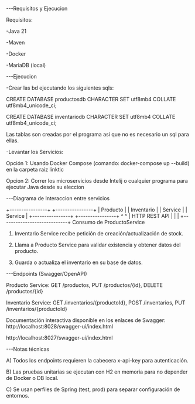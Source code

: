 ---Requisitos y Ejecucion

Requisitos:

-Java 21

-Maven

-Docker

-MariaDB (local)


---Ejecucion

-Crear las bd ejecutando los siguientes sqls:

CREATE DATABASE productosdb CHARACTER SET utf8mb4 COLLATE utf8mb4_unicode_ci;

CREATE DATABASE inventariodb CHARACTER SET utf8mb4 COLLATE utf8mb4_unicode_ci;

Las tablas son creadas por el programa asi que no es necesario un sql para ellas.

-Levantar los Servicios:

Opción 1: Usando Docker Compose (comando: docker-compose up --build) en la carpeta raiz linktic

Opcion 2: Correr los microservicios desde Intelij o cualquier programa para ejecutar Java desde su eleccion


---Diagrama de Interaccion entre servicios

+----------------+           +----------------+
| Producto       |           | Inventario     |
| Service        |           | Service        |
+----------------+           +----------------+
^                            ^
| HTTP REST API              |
|                            |
+----------------------------+
Consumo de ProductoService

1) Inventario Service recibe petición de creación/actualización de stock.

2) Llama a Producto Service para validar existencia y obtener datos del producto.

3) Guarda o actualiza el inventario en su base de datos.


---Endpoints (Swagger/OpenAPI)

Producto Service: GET /productos, PUT /productos/{id}, DELETE /productos/{id}

Inventario Service: GET /inventarios/{productoId}, POST /inventarios, PUT /inventarios/{productoId}

Documentación interactiva disponible en los enlaces de Swagger:
http://localhost:8028/swagger-ui/index.html

http://localhost:8027/swagger-ui/index.html


---Notas técnicas

A) Todos los endpoints requieren la cabecera x-api-key para autenticación.

B) Las pruebas unitarias se ejecutan con H2 en memoria para no depender de Docker o DB local.

C) Se usan perfiles de Spring (test, prod) para separar configuración de entornos.

